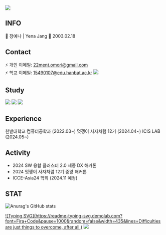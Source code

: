 <img src="https://capsule-render.vercel.app/api?type=rect&color=298A08&height=200&section=header&text=HelLo_mY_wOrLD¡&fontSize=60" />

## INFO
🔭 장예나 | Yena Jang
🌱 2003.02.18

## Contact
⚡ 개인 이메일: 22ment.omori@gmail.com    
⚡ 학교 이메일: 15490107@edu.hanbat.ac.kr
<a href="https://www.instagram.com/yyeen_naa/"><img src="https://img.shields.io/badge/Instagram-E4405F?style=flat-square&logo=Instagram&logoColor=white"/></a>

## Study
<img src="https://img.shields.io/badge/react-20232a.svg?style=for-the-badge&logo=react&logoColor=61DAFB">
<img src="https://img.shields.io/badge/Python-3776AB?style=for-the-badge&logo=Python&logoColor=white">
<img src="https://img.shields.io/badge/Java-F7DF1E?style=for-the-badge&logo=Java&logoColor=white">

## Experience
한밭대학교 컴퓨터공학과 (2022.03~)
멋쟁이 사자처럼 12기 (2024.04~)
ICIS LAB (2024.05~)

## Activity
- 2024 SW 융합 클러스터 2.0 세종 DX 해커톤
- 2024 멋쟁이 사자처럼 12기 중앙 해커톤
- ICCE-Asia24 학회 (2024.11 예정)

## STAT
![Anurag's GitHub stats](https://github-readme-stats.vercel.app/api?username=Yena-J&show_icons=true&theme=radical)

[![Typing SVG](https://readme-typing-svg.demolab.com?font=Fira+Code&pause=1000&random=false&width=435&lines=Difficulties are just things to overcome, after all.)](https://git.io/typing-svg)
<img src="https://capsule-render.vercel.app/api?type=soft&color=0B1907&height=20" />
